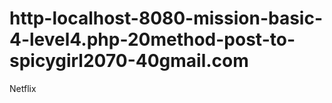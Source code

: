 # http-localhost-8080-mission-basic-4-level4.php-20method-post-to-spicygirl2070-40gmail.com
Netflix
